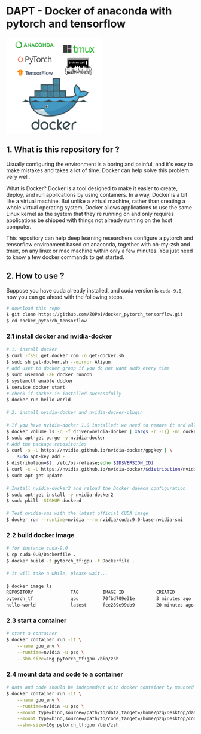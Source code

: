 # DAPT - Docker of anaconda with pytorch and tensorflow

![](logo.png)

## 1. What is this repository for ?

Usually configuring the environment is a boring and painful, and it's easy to make mistakes and takes a lot of time. Docker can help solve this problem very well.  

What is Docker? Docker is a tool designed to make it easier to create, deploy, and run applications by using containers. In a way, Docker is a bit like a virtual machine. But unlike a virtual machine, rather than creating a whole virtual operating system, Docker allows applications to use the same Linux kernel as the system that they're running on and only requires applications be shipped with things not already running on the host computer. 

This repository can help deep learning researchers configure a pytorch and tensorflow environment based on anaconda, together with oh-my-zsh and tmux, on any linux or mac machine within only a few minutes. You just need to know a few docker commands to get started.


## 2. How to use ?

Suppose you have cuda already installed, and cuda version is `cuda-9.0`, now you can go ahead with the following steps.

```bash
# download this repo
$ git clone https://github.com/ZQPei/docker_pytorch_tensorflow.git
$ cd docker_pytorch_tensorflow
```

### 2.1 install docker and nvidia-docker

```bash
# 1. install docker
$ curl -fsSL get.docker.com -o get-docker.sh
$ sudo sh get-docker.sh --mirror Aliyun
# add user to docker group if you do not want sudo every time
$ sudo usermod -aG docker runoob 
$ systemctl enable docker
$ service docker start
# check if docker is installed successfully
$ docker run hello-world 

# 2. install nvidia-docker and nvidia-docker-plugin

# If you have nvidia-docker 1.0 installed: we need to remove it and all existing GPU containers
$ docker volume ls -q -f driver=nvidia-docker | xargs -r -I{} -n1 docker ps -q -a -f volume={} | xargs -r docker rm -f
$ sudo apt-get purge -y nvidia-docker
# Add the package repositories
$ curl -s -L https://nvidia.github.io/nvidia-docker/gpgkey | \
    sudo apt-key add -
$ distribution=$(. /etc/os-release;echo $ID$VERSION_ID)
$ curl -s -L https://nvidia.github.io/nvidia-docker/$distribution/nvidia-docker.list | sudo tee /etc/apt/sources.list.d/nvidia-docker.list
$ sudo apt-get update

# Install nvidia-docker2 and reload the Docker daemon configuration
$ sudo apt-get install -y nvidia-docker2
$ sudo pkill -SIGHUP dockerd

# Test nvidia-smi with the latest official CUDA image
$ docker run --runtime=nvidia --rm nvidia/cuda:9.0-base nvidia-smi
```


### 2.2 build docker image

```bash
# for instance cuda-9.0
$ cp cuda-9.0/Dockerfile .
$ docker build -t pytorch_tf:gpu -f Dockerfile .

# it will take a while, please wait...

$ docker image ls
REPOSITORY              TAG         IMAGE ID            CREATED             SIZE
pytorch_tf              gpu         70fbd709e31e        3 minutes ago       9.76GB
hello-world             latest      fce289e99eb9        20 minutes ago      1.84kB

```


### 2.3 start a container

```bash
# start a container
$ docker container run -it \
    --name gpu_env \
    --runtime=nvidia -u pzq \
    --shm-size=16g pytorch_tf:gpu /bin/zsh
```


### 2.4 mount data and code to a container

```bash
# data and code should be independent with docker container by mounted to it.
$ docker container run -it \
    --name gpu_env \
    --runtime=nvidia -u pzq \
    --mount type=bind,source=/path/to/data,target=/home/pzq/Desktop/data \
    --mount type=bind,source=/path/to/code,target=/home/pzq/Desktop/code \
    --shm-size=16g pytorch_tf:gpu /bin/zsh

```